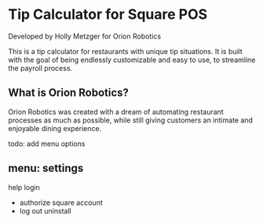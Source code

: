 # Tip Calculator for Square POS
Developed by Holly Metzger for Orion Robotics

This is a tip calculator for restaurants with unique tip situations. It is built with the goal of being endlessly customizable and easy to use, to streamline the payroll process.

## What is Orion Robotics?

Orion Robotics was created with a dream of automating restaurant processes as much as possible, while still giving customers an intimate and enjoyable dining experience.


todo: add menu options

menu:
settings
- 
help
login
- authorize square account
- log out
uninstall